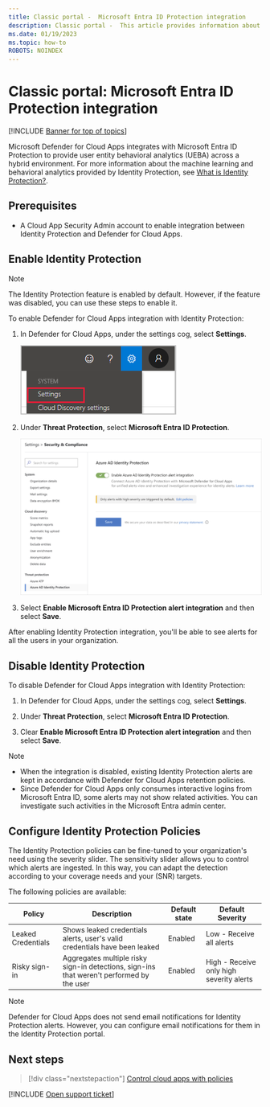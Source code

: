 ```yaml
---
title: Classic portal -  Microsoft Entra ID Protection integration
description: Classic portal -  This article provides information about how to leverage Identity Protection alerts in Defender for Cloud Apps for hybrid risk detection.
ms.date: 01/19/2023
ms.topic: how-to
ROBOTS: NOINDEX
---
```

# Classic portal: Microsoft Entra ID Protection integration

[!INCLUDE [Banner for top of topics](includes/banner.md)]

Microsoft Defender for Cloud Apps integrates with Microsoft Entra ID Protection to provide user entity behavioral analytics (UEBA) across a hybrid environment. For more information about the machine learning and behavioral analytics provided by Identity Protection, see [What is Identity Protection?](/azure/active-directory/identity-protection/overview-identity-protection).

## Prerequisites

- A Cloud App Security Admin account to enable integration between Identity Protection and Defender for Cloud Apps.

## Enable Identity Protection

> [!NOTE]
> The Identity Protection feature is enabled by default. However, if the feature was disabled, you can use these steps to enable it.

To enable Defender for Cloud Apps integration with Identity Protection:

1. In Defender for Cloud Apps, under the settings cog, select **Settings**.

    ![Settings menu.](media/classic-azip-system-settings.png)

1. Under **Threat Protection**, select **Microsoft Entra ID Protection**.

    ![enable azure advanced threat protection.](media/classic-aadip-integration.png)

1. Select **Enable Microsoft Entra ID Protection alert integration** and then select **Save**.

After enabling Identity Protection integration, you'll be able to see alerts for all the users in your organization.

## Disable Identity Protection

To disable Defender for Cloud Apps integration with Identity Protection:

1. In Defender for Cloud Apps, under the settings cog, select **Settings**.

1. Under **Threat Protection**, select **Microsoft Entra ID Protection**.

1. Clear **Enable Microsoft Entra ID Protection alert integration** and then select **Save**.

> [!NOTE]
>
> - When the integration is disabled, existing Identity Protection alerts are kept in accordance with Defender for Cloud Apps retention policies.
> - Since Defender for Cloud Apps only consumes interactive logins from Microsoft Entra ID, some alerts may not show related activities. You can investigate such activities in the Microsoft Entra admin center.

## Configure Identity Protection Policies

The Identity Protection policies can be fine-tuned to your organization's need using the severity slider. The sensitivity slider allows you to control which alerts are ingested. In this way, you can adapt the detection according to your coverage needs and your (SNR) targets.

The following policies are available:

|Policy|Description|Default state|Default Severity|
|---|---|---|---|
|Leaked Credentials|Shows leaked credentials alerts, user's valid credentials have been leaked|Enabled|Low - Receive all alerts|
|Risky sign-in|Aggregates multiple risky sign-in detections, sign-ins that weren't performed by the user|Enabled|High - Receive only high severity alerts|

> [!NOTE]
> Defender for Cloud Apps does not send email notifications for Identity Protection alerts. However, you can configure email notifications for them in the Identity Protection portal.

## Next steps

> [!div class="nextstepaction"]
> [Control cloud apps with policies](control-cloud-apps-with-policies.md)

[!INCLUDE [Open support ticket](includes/support.md)]
